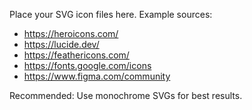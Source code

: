 Place your SVG icon files here. Example sources:
- https://heroicons.com/
- https://lucide.dev/
- https://feathericons.com/
- https://fonts.google.com/icons
- https://www.figma.com/community

Recommended: Use monochrome SVGs for best results.
